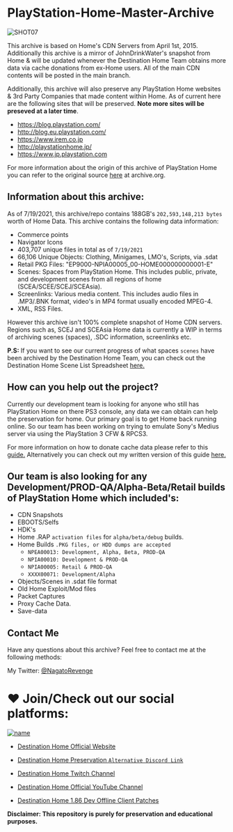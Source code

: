 # PlayStation-Home-Master-Archive

![SHOT07](https://user-images.githubusercontent.com/67494727/114958999-2a4a5500-9e32-11eb-8043-8ce833fdd6af.PNG)

This archive is based on Home's CDN Servers from April 1st, 2015. Additionally this archive is a mirror of JohnDrinkWater's snapshot from Home & will be updated whenever the Destination Home Team obtains more data via cache donations from ex-Home users. All of the main CDN contents will be posted in the main branch.

Additionally, this archive will also preserve any PlayStation Home websites & 3rd Party Companies that made content within Home. As of current here are the following sites that will be preserved. **Note more sites will be preseved at a later time**.

* https://blog.playstation.com/
* http://blog.eu.playstation.com/
* https://www.irem.co.jp
* http://playstationhome.jp/
* https://www.jp.playstation.com

For more information about the origin of this archive of PlayStation Home you can refer to the original source [here](https://archive.org/details/psm_home_archive_2015_04_01) at archive.org.

## Information about this archive:

As of 7/19/2021, this archive/repo contains 188GB's `202,593,148,213 bytes` worth of Home Data. This archive contains the following data information:

* Commerce points
* Navigator Icons
* 403,707 unique files in total as of `7/19/2021`
* 66,106 Unique Objects: Clothing, Minigames, LMO's, Scripts, via .sdat
* Retail PKG Files: "EP9000-NPIA00005_00-HOME000000000001-E"
* Scenes: Spaces from PlayStation Home. This includes public, private, and development scenes from all regions of home (SCEA/SCEE/SCEJ/SCEAsia).
* Screenlinks: Various media content. This includes audio files in .MP3/.BNK format, video's in MP4 format usually encoded MPEG-4.
* XML, RSS Files.

However this archive isn't 100% complete snapshot of Home CDN servers. Regions such as, SCEJ and SCEAsia Home data is currently a WIP in terms of archiving scenes (spaces), .SDC information, screenlinks etc.

**P.S:** If you want to see our current progress of what spaces `scenes` have been archived by the Destination Home Team, you can check out the Destination Home Scene List Spreadsheet [here.](https://github.com/NagatoDEV/PlayStation-Home-Scene-List-Spreadsheet)

## How can you help out the project?

Currently our development team is looking for anyone who still has PlayStation Home on there PS3 console, any data we can obtain can help the preservation for home. Our primary goal is to get Home back running online. So our team has been working on trying to emulate Sony's Medius server via using the PlayStation 3 CFW & RPCS3.

For more information on how to donate cache data please refer to this [guide.](https://www.youtube.com/watch?v=BppPWh49ROU&feature=youtu.be) Alternatively you can check out my written version of this guide [here.](https://gist.github.com/NagatoDEV/587b5a76a1789a9d91c48e87c634771b)

## Our team is also looking for any Development/PROD-QA/Alpha-Beta/Retail builds of PlayStation Home which included's:

* CDN Snapshots
* EBOOTS/Selfs
* HDK's
* Home .RAP `activation files` for `alpha/beta/debug` builds.
* Home Builds `.PKG files, or HDD dumps are accepted`
	* `NPEA00013: Development, Alpha, Beta, PROD-QA`
	* `NPIA00010: Development & PROD-QA`
	* `NPIA00005: Retail & PROD-QA`
	* `XXXX00071: Development/Alpha`
* Objects/Scenes in .sdat file format
* Old Home Exploit/Mod files
* Packet Captures
* Proxy Cache Data.
* Save-data

## Contact Me

Have any questions about this archive? Feel free to contact me at the following methods:

My Twitter: [@NagatoRevenge](https://twitter.com/NagatoRevenge)

# ❤️ Join/Check out our social platforms:

[![name](https://discordapp.com/api/guilds/621722473695805450/widget.png?style=banner2&raw=true)](https://discord.gg/QguSBT3)

* [Destination Home Official Website](http://destinationho.me/)

* [Destination Home Preservation `Alternative Discord Link`](https://discord.gg/QguSBT3)

* [Destination Home Twitch Channel](https://www.twitch.tv/playstationhome/)

* [Destination Home Official YouTube Channel](https://www.youtube.com/channel/UCQhwhFevEgsRqMTHof7FwPQ)

* [Destination Home 1.86 Dev Offline Client Patches](https://github.com/NagatoDEV/Destination-Home-1.86-Offline-Client-Patches)

**Disclaimer: This repository is purely for preservation and educational purposes.**
